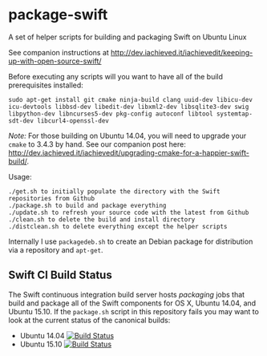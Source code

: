 # package-swift
A set of helper scripts for building and packaging Swift on Ubuntu Linux

See companion instructions at http://dev.iachieved.it/iachievedit/keeping-up-with-open-source-swift/

Before executing any scripts will you want to have all of the build prerequisites installed:

```
sudo apt-get install git cmake ninja-build clang uuid-dev libicu-dev icu-devtools libbsd-dev libedit-dev libxml2-dev libsqlite3-dev swig libpython-dev libncurses5-dev pkg-config autoconf libtool systemtap-sdt-dev libcurl4-openssl-dev
```

*Note:*  For those building on Ubuntu 14.04, you will need to upgrade your `cmake` to 3.4.3 by hand.  See our companion post here: http://dev.iachieved.it/iachievedit/upgrading-cmake-for-a-happier-swift-build/.

Usage:

```
./get.sh to initially populate the directory with the Swift repositories from Github
./package.sh to build and package everything
./update.sh to refresh your source code with the latest from Github
./clean.sh to delete the build and install directory
./distclean.sh to delete everything except the helper scripts
```

Internally I use ```packagedeb.sh``` to create an Debian package for 
distribution via a repository and ```apt-get```.

## Swift CI Build Status

The Swift continuous integration build server hosts _packaging_ jobs that build and package all of the Swift components for OS X, Ubuntu 14.04, and Ubuntu 15.10.  If the `package.sh` script in this repository fails you may want to look at the current status of the canonical builds:

* Ubuntu 14.04
[![Build Status](https://ci.swift.org/buildStatus/icon?job=oss-swift-package-linux-ubuntu-14_04)](https://ci.swift.org/view/Packages/job/oss-swift-package-linux-ubuntu-14_04/)
* Ubuntu 15.10
[![Build Status](https://ci.swift.org/buildStatus/icon?job=oss-swift-package-linux-ubuntu-15_10)](https://ci.swift.org/view/Packages/job/oss-swift-package-linux-ubuntu-15_10/)
